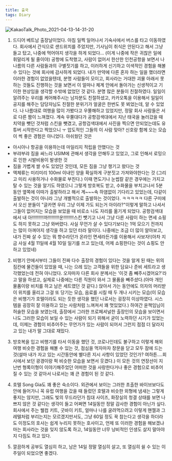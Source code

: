 ```yaml
---
title: 출국
tags: Diary
---
```


![KakaoTalk_Photo_2021-04-13-14-31-20](https://user-images.githubusercontent.com/50545088/114501618-4947bc00-9c65-11eb-964d-aafb82528f1c.jpeg)


1. 드디어 베트남 출장날이었다. 아침 일찍 일어나서 기숙사에서 버스를 타고 이동하였다. 회사에서 간식으로 샌드위치를 주었지만, 기사님이 취식은 안된다고 해서 그냥 들고 탔고, 나중에 먹어야지 생각을 하게 되었다... (이게 나중에 작은 귀찮은 일에 휘말리게 될 줄이야) 공항에 도착했고, 사람이 없어서 한산한 인천공항을 보면서 나 나름의 다른 사람들과의 구별짓기를 하고, 이러하게 신기하고 이색적인 경험을 해볼 수 있다는 것에 회사에 감사하게 되었다. 내가 만약에 다른 혼자 하는 일을 했더라면 이러한 경험이 없었을텐데, 분명 사람들이 모이고, 회사라는 거대한 괴물 아래서 못하는 것들도 진행하는 것을 보면서 이 얼마나 체계 안에서 돌아가는 신생적이고 기이한 현상임을 생각할 수밖에 없었던 것 같다. 분명 많은 분들이 친절하였다. 일일이 알려주는 우리를 케어해주시는 남자분도 친절하셨고, 카카오톡을 이용해서 일일이 공지를 해주는 담당자님도 친절한 분위기가 얼굴은 한번도 못 뵈었는데, 알 수 있었다. 나 나름대로 여행을 많이 가봤다고 우쭐해하고 있었지만, 정말 회사 사람들은 서로 다른 짬이 느껴졌다. 계속 우쭐대다가 공항검색대에서 지난 태국을 놀러갔을 때 치약을 뺏던 것처럼 스킨을 뺏겼고, 공항검색대에서 사진을 찍으면 안되었는데도 유튜버 시작한다고 찍었으니 ㅜ 압도적인 그들의 이 사람 맞아? 신호랑 함께 오는 모습이 썩 좋은 경험은 아니었다. 아쉬웠던 것은
- 아시아나 항공을 이용하는데 마일리지 적립을 안했다는 것
- 부랴부랴 짐을 싸느라 USIM에 관해서 생각을 안해두고 있었고, 그로 인해서 로밍으로 인한 시발비용이 발생한 것
- 짐을 가볍게 쌀 수도 있었던 것인데, 모든 짐을 그냥 챙기고 왔다는 것
- 액체류는 미리미리 100ml 이내인 양을 확실하게 구분짓고 가져와야한다는 것 (그리고 미리 사용하거나 수화물로 부친다.) 이때 면도기나 눈썹칼 같은 경우에는 가지고 탈 수 있는 것을 알기도 하였으니
그렇게 방호복도 받고, 수화물을 부치고나서 5분동안 옆쪽에 이따가 출발하라고 해서 계~~~속 하염없이 기다리고 있었는데, 다같이 출발하는 것이 아니라 그냥 개별적으로 출발하는 것이었다. ㅋㅋㅋㅋㅋ 다른 구미에서 오신 분들이 "글카면 우리 그냥 이제 가도 되는거 아이라?"이렇게 말하고 나셔서 그들이 없어지는 모습을 보았을 때 비로소 나도 자리를 옮기게 되었다. 공항검색대에서 내 아!!!!!!!!!까!!!!!!!!!운!!!!!!!!스킨 뻇기고 나서 그냥 다른 사람이 하는 면세 쇼핑도 하지 못하고 그냥 와버렸다. 사실 무언가 살 수 있다기보다는 1억 모으기 전까지는 많이 아껴야지 생각을 하고 있던 터라 말이다. 나중에는 조금 더 많이 알아보고, 내가 진짜 살 수 있는 뭐 향수라던가 온라인 면세라든가를 이용해서 사보자!(아차 지금 사실 4월 11일에 4월 10일 일기를 쓰고 있는데, 어제 쇼핑한다는 것이 쇼핑도 안하고 있었네)

2. 비행기 안에서부터 그들이 진짜 다수 출장의 경험이 있다는 것을 알게 된 때는 위의 짐칸에 물건들이 있었을 때, 나는 으레 있는 고객들을 위한 담요나 준비 세트라고 생각했었는데 전혀 아니었다. 오자마자 다른 회사 분께서는 '이것 좀 빼주시겠어요?'라고 말을 하셨고, 실제로 나중에는 다른 직원이 와서 그 물품을 빼주셨다.(아마 개인 물품이랑 비치를 하고 남은 세트였던 것 같다.) 앉아서 가는 동안에도 의자의 머리받이 위치를 올리고 그걸 또 당기는 모습, 음료를 시킬 때 두 개나 시키는 모습(이 모습은 비행기가 호텔이라도 되는 듯한 생각을 했던 나로서는 굉장히 이상하였다. 시스템을 굉장히 잘 이용하고 있는 사람처럼 느껴져서 꽤 멋있었다.) 하여간 윤책임님이 허술한 모습을 보였는데, 출장에서 그러한 프로페셔널한 출장인의 모습을 보이면서 나도 그러한 모습이 보일 수 있는 사람이 되기 위해서 굳이 노력하던 시기가 있었는데, 이제는 경험이 비추어주는 무언가가 있는 사람이 되어서 그런지 점점 더 달라지고 있는 내가 말 그대로 재밌다.

3. 방호복을 입고 비행기를 타서 이동을 했던 것, 코로나인데도 불구하고 이렇게 해외 여행 비슷한 경험을 해볼 수 있는 것, 점심을 먹자마자 창문을 닫고 모두 잠에 드는 것(설마 내가 자고 있는 시간동안에 별다른 지시 사항이 있었던 것인가? 여하튼....회사에서 보던 광경이랑 퍽 비슷한 모습을 보면서 웃겼다.) 이 모든 것의 연장선이 지난번 형록이형이 이야기해주었던 어떠한 것을 사랑한다거나 좋은 경험으로 비추어질 수 있는 것 같아서 나로서는 꽤 큰 경험이 된 것 같다.

4. 호텔 Song Gia도 꽤 좋은 숙소이다. 외관에서 보이는 그러한 초촐한 바이브보다도 안에 들어가니 꼭 유럽 여행을 갔을 때 들렀던 호텔과 비슷한 외형에 냄새는 그렇게 좋지는 않지만, 그래도 빛의 무드라던가 침대 사이즈, 화장실의 청결 상태를 보면 나쁘지 않은 것 같다는 생각이 들고 어쩌면 14일동안 정말 감사한 경험이 아닌가 싶다. 회사에서 주는 웰컴 키트, 굿바이 키트, 얼마나 나를 굴려먹으려고 이렇게 핸젤과 그레텔처럼 부리는지는 모르겠지만서도, 그냥 60일 정도 꾹 참는다고 생각을 하더라도 이정도의 호사는 쉽게 누리지 못하는 호사이고, 언제 또 이러한 경험을 해보겠냐마는 회사라는 것을 잊지 않도록 하고, 14일동안 너무 낭비적인 인생도 살지 말아야지 다짐도 하고 있다.

5. 깔끔하게 공부도 열심히 하고, 남은 14일 정말 열심히 살고, 또 열심히 쉴 수 있는 이주일이 되었으면 좋겠다.